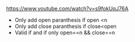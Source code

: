 https://www.youtube.com/watch?v=s9fokUqJ76A
* Only add open paranthesis if open <n
* Only add close paranthesis if close<open
* Valid if and if only open==n &&  close==n